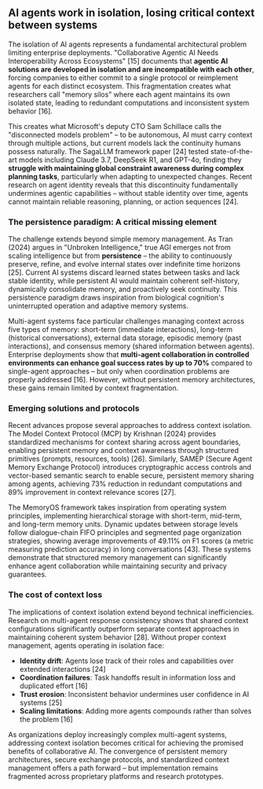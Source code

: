 ## AI agents work in isolation, losing critical context between systems

The isolation of AI agents represents a fundamental architectural problem limiting enterprise deployments. "Collaborative Agentic AI Needs Interoperability Across Ecosystems" [15] documents that **agentic AI solutions are developed in isolation and are incompatible with each other**, forcing companies to either commit to a single protocol or reimplement agents for each distinct ecosystem. This fragmentation creates what researchers call "memory silos" where each agent maintains its own isolated state, leading to redundant computations and inconsistent system behavior [16].

This creates what Microsoft's deputy CTO Sam Schillace calls the "disconnected models problem" – to be autonomous, AI must carry context through multiple actions, but current models lack the continuity humans possess naturally. The SagaLLM framework paper [24] tested state-of-the-art models including Claude 3.7, DeepSeek R1, and GPT-4o, finding they **struggle with maintaining global constraint awareness during complex planning tasks**, particularly when adapting to unexpected changes. Recent research on agent identity reveals that this discontinuity fundamentally undermines agentic capabilities – without stable identity over time, agents cannot maintain reliable reasoning, planning, or action sequences [24].

### The persistence paradigm: A critical missing element

The challenge extends beyond simple memory management. As Tran (2024) argues in "Unbroken Intelligence," true AGI emerges not from scaling intelligence but from **persistence** – the ability to continuously preserve, refine, and evolve internal states over indefinite time horizons [25]. Current AI systems discard learned states between tasks and lack stable identity, while persistent AI would maintain coherent self-history, dynamically consolidate memory, and proactively seek continuity. This persistence paradigm draws inspiration from biological cognition's uninterrupted operation and adaptive memory systems.

Multi-agent systems face particular challenges managing context across five types of memory: short-term (immediate interactions), long-term (historical conversations), external data storage, episodic memory (past interactions), and consensus memory (shared information between agents). Enterprise deployments show that **multi-agent collaboration in controlled environments can enhance goal success rates by up to 70%** compared to single-agent approaches – but only when coordination problems are properly addressed [16]. However, without persistent memory architectures, these gains remain limited by context fragmentation.

### Emerging solutions and protocols

Recent advances propose several approaches to address context isolation. The Model Context Protocol (MCP) by Krishnan (2024) provides standardized mechanisms for context sharing across agent boundaries, enabling persistent memory and context awareness through structured primitives (prompts, resources, tools) [26]. Similarly, SAMEP (Secure Agent Memory Exchange Protocol) introduces cryptographic access controls and vector-based semantic search to enable secure, persistent memory sharing among agents, achieving 73% reduction in redundant computations and 89% improvement in context relevance scores [27].

The MemoryOS framework takes inspiration from operating system principles, implementing hierarchical storage with short-term, mid-term, and long-term memory units. Dynamic updates between storage levels follow dialogue-chain FIFO principles and segmented page organization strategies, showing average improvements of 49.11% on F1 scores (a metric measuring prediction accuracy) in long conversations [43]. These systems demonstrate that structured memory management can significantly enhance agent collaboration while maintaining security and privacy guarantees.

### The cost of context loss

The implications of context isolation extend beyond technical inefficiencies. Research on multi-agent response consistency shows that shared context configurations significantly outperform separate context approaches in maintaining coherent system behavior [28]. Without proper context management, agents operating in isolation face:

- **Identity drift**: Agents lose track of their roles and capabilities over extended interactions [24]
- **Coordination failures**: Task handoffs result in information loss and duplicated effort [16]
- **Trust erosion**: Inconsistent behavior undermines user confidence in AI systems [25]
- **Scaling limitations**: Adding more agents compounds rather than solves the problem [16]

As organizations deploy increasingly complex multi-agent systems, addressing context isolation becomes critical for achieving the promised benefits of collaborative AI. The convergence of persistent memory architectures, secure exchange protocols, and standardized context management offers a path forward – but implementation remains fragmented across proprietary platforms and research prototypes.